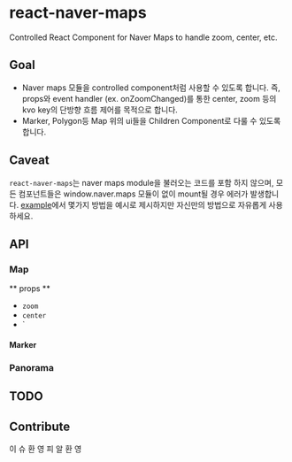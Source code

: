 # react-naver-maps
Controlled React Component for Naver Maps to handle zoom, center, etc.

## Goal
- Naver maps 모듈을 controlled component처럼 사용할 수 있도록 합니다. 즉, props와 event handler (ex. onZoomChanged)를 통한 center, zoom 등의 kvo key의 단방향 흐름 제어를 목적으로 합니다. 
- Marker, Polygon등 Map 위의 ui들을 Children Component로 다룰 수 있도록 합니다.

## Caveat
`react-naver-maps`는 naver maps module을 불러오는 코드를 포함 하지 않으며, 모든 컴포넌트들은 window.naver.maps 모듈이 없이 mount될 경우 에러가 발생합니다. [example]()에서 몇가지 방법을 예시로 제시하지만 자신만의 방법으로 자유롭게 사용하세요.

## API

### Map

** props **
- `zoom`
- `center`
- `

#### Marker



### Panorama

## TODO

## Contribute
이 슈 환 영
피 알 환 영

